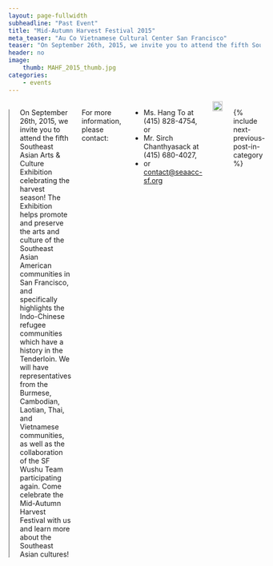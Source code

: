 ```yaml
---
layout: page-fullwidth
subheadline: "Past Event"
title: "Mid-Autumn Harvest Festival 2015"
meta_teaser: "Au Co Vietnamese Cultural Center San Francisco"
teaser: "On September 26th, 2015, we invite you to attend the fifth Southeast Asian Arts & Culture Exhibition celebrating the harvest season! The Exhibition helps promote and preserve the arts and culture of the Southeast Asian American communities in San Francisco, and specifically highlights the Indo-Chinese refugee communities which have a history in the Tenderloin."
header: no
image:
    thumb: MAHF_2015_thumb.jpg
categories:
    - events
---
```

<!--more-->
<div class="small-12 columns" style="padding: 0px; border-bottom: none;" markdown="1">

<table style="border-color: #cccccc; margin-left: auto; margin-right: auto;" border="1" width="100%">
<tbody>
<tr style="padding: 2rem 0.625rem 0.5625rem 0.625rem">
<td align="center" style="padding: 2rem 0.625rem 0.5625rem 0.625rem">
<p style="text-align: center;"><iframe style="border:1px solid #cccccc" src="https://www.youtube.com/embed/WBjrBDP-Gas" width="560" height="315" frameborder="0" allowfullscreen=""></iframe></p>
</td>
</tr>
</tbody>
</table>

On September 26th, 2015, we invite you to attend the fifth Southeast Asian Arts & Culture Exhibition celebrating the harvest season! The Exhibition helps promote and preserve the arts and culture of the Southeast Asian American communities in San Francisco, and specifically highlights the Indo-Chinese refugee communities which have a history in the Tenderloin. We will have representatives from the Burmese, Cambodian, Laotian, Thai, and Vietnamese communities, as well as the collaboration of the SF Wushu Team participating again. Come celebrate the Mid-Autumn Harvest Festival with us and learn more about the Southeast Asian cultures!

For more information, please contact:

- Ms. Hang To at (415) 828-4754, or 
- Mr. Sirch Chanthyasack at (415) 680-4027, 
- or contact@seaacc-sf.org

<img width="100%" src="http://74.220.215.61/~seaaccsf/en/images/2015/MAHF/Poster_web.jpg">

{% include next-previous-post-in-category %}

</div>
